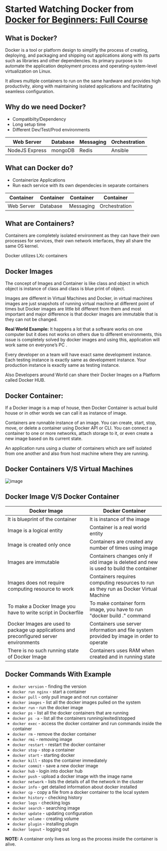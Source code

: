 # Started Watching Docker from [Docker for Beginners: Full Course](https://www.youtube.com/watch?v=zJ6WbK9zFpI)

## What is Docker?
Docker is a tool or platform design to simplify the process of creating, deploying, and packaging and shipping out applications along with its parts such as libraries and other dependencies. Its primary purpose is to automate the application deployment process and operating-system-level virtualization on Linux. 

It allows multiple containers to run on the same hardware and provides high productivity, along with maintaining isolated applications and facilitating seamless configuration.

## Why do we need Docker?
- Compatibilty/Dependency
- Long setup time
- Different Dev/Test/Prod environments

| Web Server | Database | Messaging | Orchestration |
| ---------- | -------- | --------- | ------------- |
| NodeJS Express | mongoDB | Redis | Ansible |


## What can Docker do?
- Containerize Applications
- Run each service with its own dependecies in separate containers

| Container | Container | Container | Container |
| --------- | --------- | --------- | --------- |
| Web Server | Database | Messaging | Orchestration |

## What are Containers?
Containers are completely isolated environment as they can have their own processes for services, their own network interfaces, they all share the same OS kernel.

Docker utilizes LXc containers

## Docker Images
The concept of Images and Container is like class and object in which object is instance of class and class is blue print of object. <br/>

Images are different in Virtual Machines and Docker, in virtual machines images are just snapshots of running virtual machine at different point of times but Docker images are little bit different from them and most important and major difference is that docker images are immutable that is they can not be changed.

**Real World Example:**
It happens a lot that a software works on one computer but it does not works on others due to different environments, this issue is completely solved by docker images and using this, application will work same on everyone’s PC . <br/>

Every developer on a team will have exact same development instance. Each testing instance is exactly same as development instance. Your production instance is exactly same as testing instance. <br/>

Also Developers around World can share their Docker Images on a Platform called Docker HUB.

## Docker Container:
If a Docker image is a map of house, then Docker Container is actual build house or in other words we can call it as instance of image.

Containers are runnable instance of an image. You can create, start, stop, move, or delete a container using Docker API or CLI. You can connect a container to one or more networks, attach storage to it, or even create a new image based on its current state.

An application runs using a cluster of containers which are self isolated from one another and also from host machine where they are running.

## Docker Containers V/S Virtual Machines
![image](https://user-images.githubusercontent.com/74575612/155124921-fd003638-3585-450d-9890-4b14fad0cdfb.png)

## Docker Image V/S Docker Container

| Docker Image | Docker Container |
| ------------ | ---------------- |
| It is blueprint of the container | It is instance of the image |
| Image is a logical entity | Container is a real world entity |
| Image is created only once | Containers are created any number of times using image |
| Images are immutable | Containers changes only if old image is deleted and new is used to build the container |
| Images does not require computing resource to work | Containers requires computing resources to run as they run as Docker Virtual Machine |
| To make a Docker Image you have to write script in Dockerfile | To make container form image, you have to run "docker build ." command |
| Docker Images are used to package up applications and preconfigured server environments | Containers use server information and file system provided by image in order to operate |
| There is no such running state of Docker Image | Containers uses RAM when created and in running state |

## Docker Commands With Example

- `docker version` - finding the version
- `docker run nginx` - start a container
- `docker pull` - only pull image and not run container
- `docker images` - list all the docker images pulled on the system
- `docker run` - run the docker image
- `docker ps` - list all the docker containers that are running
- `docker ps -a` - list all the containers running/exited/stopped
- `docker exec` - access the docker container and run commands inside the container
- `docker rm` - remove the docker container
- `docker rmi` - removing image
- `docker restart` - restart the docker container
- `docker stop` - stop a container
- `docker start` - starting docker
- `docker kill` - stops the container immediately
- `docker commit` - save a new docker image
- `docker hub` - login into docker hub
- `docker push` - upload a docker image with the image name
- `docker network` - lists the details of all the network in the cluster
- `docker info` - get detailed information about docker installed
- `docker cp` - copy a file from a docker container to the local system
- `docker history` - checking history
- `docker logs` - checking logs
- `docker search` - searching image
- `docker update` - updating configuration
- `docker volume` - creating volume
- `docker plugin` - installing plugin
- `docker logout` - logging out

**NOTE:** A container only lives as long as the process inside the container is alive.


